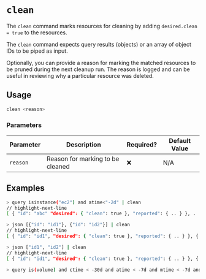 # `clean`

The `clean` command marks resources for cleaning by adding `desired.clean = true` to the resources.

The `clean` command expects query results (objects) or an array of object IDs to be piped as input.

Optionally, you can provide a reason for marking the matched resources to be pruned during the next cleanup run. The reason is logged and can be useful in reviewing why a particular resource was deleted.

## Usage

```bash
clean <reason>
```

### Parameters

| Parameter | Description                      | Required? | Default Value |
| --------- | -------------------------------- | --------- | ------------- |
| `reason`  | Reason for marking to be cleaned | ❌        | N/A           |

## Examples

```bash title="Mark query results for cleaning"
> query isinstance("ec2") and atime<"-2d" | clean
// highlight-next-line
[ { "id": "abc" "desired": { "clean": true }, "reported": { .. } }, . . { "id": "xyz" "desired": { "clean": true }, "reported": { .. } }, ]
```

```bash title="Mark objects with IDs id1 and id2 for cleaning"
> json [{"id": "id1"}, {"id": "id2"}] | clean
// highlight-next-line
[ { "id": "id1", "desired": { "clean": true }, "reported": { .. } }, { "id": "id2", "desired": { "clean": true }, "reported": { .. } }, ]
```

```bash title="Mark objects with IDs id1 and id2 for cleaning"
> json ["id1", "id2"] | clean
// highlight-next-line
[ { "id": "id1", "desired": { "clean": true }, "reported": { .. } }, { "id": "id2", "desired": { "clean": true }, "reported": { .. } }, ]
```

```bash title="Mark all unused EBS volume older than 30 days that had no I/O during the past 7 days for cleaning"
> query is(volume) and ctime < -30d and atime < -7d and mtime < -7d and volume_status = available | clean "older than 30d with more then 7d of not beeing used"
```
